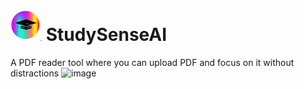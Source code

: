 # <img src="StudySenseAILogo.png" height = "50" width = "50"/> StudySenseAI

A PDF reader tool where you can upload PDF and focus on it without distractions
![image](https://github.com/AnsahMohammad/StudySenseAI/assets/85027826/02a970b3-558b-42c6-8de0-4a0b22e8ff5a)

